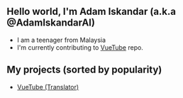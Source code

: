 ## Hello world, I'm Adam Iskandar (a.k.a @AdamIskandarAI)

- I am a teenager from Malaysia
- I'm currently contributing to [VueTube](https://github.com/VueTubeApp/VueTube) repo.

## My projects (sorted by popularity)

- [VueTube (Translator)](https://github.com/VueTubeApp/VueTube)

